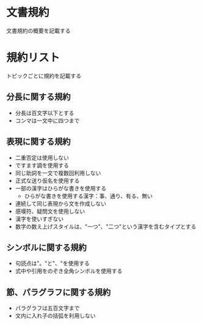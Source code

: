 # 文書規約

文書規約の概要を記載する

# 規約リスト

トピックごとに規約を記載する

## 分長に関する規約

- 分長は百文字以下とする
- コンマは一文中に四つまで

## 表現に関する規約

- 二重否定は使用しない
- ですます調を使用する
- 同じ助詞を一文で複数回利用しない
- 正式な送り仮名を使用する
- 一部の漢字はひらがな書きを使用する
  - ひらがな書きを使用する漢字：事、通り、有る、無い
- 連続して同じ表現から文を作成しない
- 感嘆符、疑問文を使用しない
- 漢字を使いすぎない
- 数字の数え上げスタイルは、"一つ"、"二つ"という漢字を含むタイプとする

## シンボルに関する規約

- 句読点は"。"と"、"を使用する
- 式中や引用をのぞき全角シンボルを使用する

## 節、パラグラフに関する規約

 - パラグラフは五百文字まで
 - 文内に入れ子の括弧を利用しない
